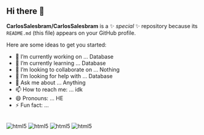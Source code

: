 ## Hi there 👋


**CarlosSalesbram/CarlosSalesbram** is a ✨ _special_ ✨ repository because its `README.md` (this file) appears on your GitHub profile.

Here are some ideas to get you started:

- 🔭 I’m currently working on ... Database
- 🌱 I’m currently learning ... Database
- 👯 I’m looking to collaborate on ... Nothing
- 🤔 I’m looking for help with ... Database
- 💬 Ask me about ... Anything
- 📫 How to reach me: ... idk
- 😄 Pronouns: ... HE
- ⚡ Fun fact: ... 

 <div style ="display: inline_block"><br/>
 <img align="center" alt="html5" src="https://img.shields.io/badge/Scala-DC322F?style=for-the-badge&logo=scala&logoColor=white" />
 <img align="center" alt="html5" src="https://img.shields.io/badge/Lua-2C2D72?style=for-the-badge&logo=lua&logoColor=white" />
 <img align="center" alt="html5" src="https://img.shields.io/badge/Angular-DD0031?style=for-the-badge&logo=angular&logoColor=white" />
 <img align="center" alt="html5" src="https://img.shields.io/badge/Django-092E20?style=for-the-badge&logo=django&logoColor=white" />
</div>
